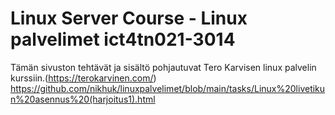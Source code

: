 # Linux Server Course - Linux palvelimet ict4tn021-3014
Tämän sivuston tehtävät ja sisältö pohjautuvat Tero Karvisen linux palvelin kurssiin.(https://terokarvinen.com/)
https://github.com/nikhuk/linuxpalvelimet/blob/main/tasks/Linux%20livetikun%20asennus%20(harjoitus1).html

